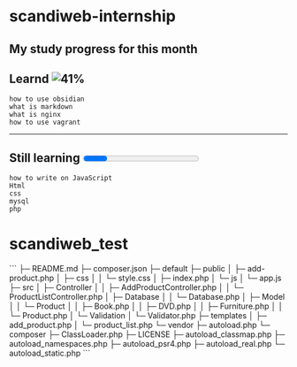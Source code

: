 # scandiweb-internship
My study progress for this month
---

## Learnd ![41%](https://progress-bar.xyz/41)
```learnd
how to use obsidian
what is markdown
what is nginx
how to use vagrant
```
---

## Still learning <progress>
```still learning
how to write on JavaScript
Html
css
mysql
php
```
<h1>scandiweb_test</h1>
```
├─ README.md
├─ composer.json
├─ default
├─ public
│  ├─ add-product.php
│  ├─ css
│  │  └─ style.css
│  ├─ index.php
│  └─ js
│     └─ app.js
├─ src
│  ├─ Controller
│  │  ├─ AddProductController.php
│  │  └─ ProductListController.php
│  ├─ Database
│  │  └─ Database.php
│  ├─ Model
│  │  └─ Product
│  │     ├─ Book.php
│  │     ├─ DVD.php
│  │     ├─ Furniture.php
│  │     └─ Product.php
│  └─ Validation
│     └─ Validator.php
├─ templates
│  ├─ add_product.php
│  └─ product_list.php
└─ vendor
   ├─ autoload.php
   └─ composer
      ├─ ClassLoader.php
      ├─ LICENSE
      ├─ autoload_classmap.php
      ├─ autoload_namespaces.php
      ├─ autoload_psr4.php
      ├─ autoload_real.php
      └─ autoload_static.php
```
